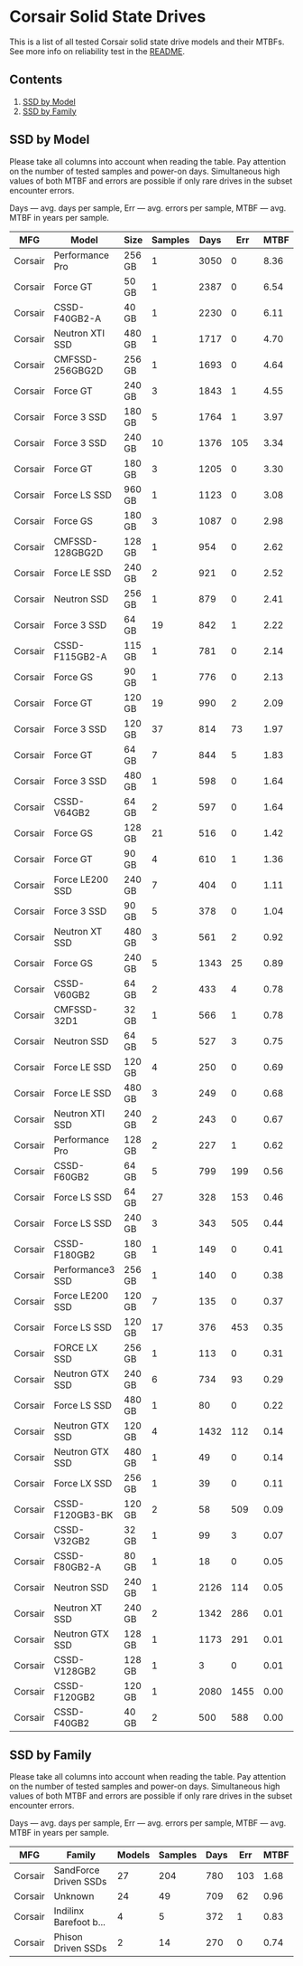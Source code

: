 Corsair Solid State Drives
==========================

This is a list of all tested Corsair solid state drive models and their MTBFs. See
more info on reliability test in the [README](https://github.com/linuxhw/SMART).

Contents
--------

1. [ SSD by Model  ](#ssd-by-model)
2. [ SSD by Family ](#ssd-by-family)

SSD by Model
------------

Please take all columns into account when reading the table. Pay attention on the
number of tested samples and power-on days. Simultaneous high values of both MTBF
and errors are possible if only rare drives in the subset encounter errors.

Days — avg. days per sample,
Err  — avg. errors per sample,
MTBF — avg. MTBF in years per sample.

| MFG       | Model              | Size   | Samples | Days  | Err   | MTBF |
|-----------|--------------------|--------|---------|-------|-------|------|
| Corsair   | Performance Pro    | 256 GB | 1       | 3050  | 0     | 8.36   |
| Corsair   | Force GT           | 50 GB  | 1       | 2387  | 0     | 6.54   |
| Corsair   | CSSD-F40GB2-A      | 40 GB  | 1       | 2230  | 0     | 6.11   |
| Corsair   | Neutron XTI SSD    | 480 GB | 1       | 1717  | 0     | 4.70   |
| Corsair   | CMFSSD-256GBG2D    | 256 GB | 1       | 1693  | 0     | 4.64   |
| Corsair   | Force GT           | 240 GB | 3       | 1843  | 1     | 4.55   |
| Corsair   | Force 3 SSD        | 180 GB | 5       | 1764  | 1     | 3.97   |
| Corsair   | Force 3 SSD        | 240 GB | 10      | 1376  | 105   | 3.34   |
| Corsair   | Force GT           | 180 GB | 3       | 1205  | 0     | 3.30   |
| Corsair   | Force LS SSD       | 960 GB | 1       | 1123  | 0     | 3.08   |
| Corsair   | Force GS           | 180 GB | 3       | 1087  | 0     | 2.98   |
| Corsair   | CMFSSD-128GBG2D    | 128 GB | 1       | 954   | 0     | 2.62   |
| Corsair   | Force LE SSD       | 240 GB | 2       | 921   | 0     | 2.52   |
| Corsair   | Neutron SSD        | 256 GB | 1       | 879   | 0     | 2.41   |
| Corsair   | Force 3 SSD        | 64 GB  | 19      | 842   | 1     | 2.22   |
| Corsair   | CSSD-F115GB2-A     | 115 GB | 1       | 781   | 0     | 2.14   |
| Corsair   | Force GS           | 90 GB  | 1       | 776   | 0     | 2.13   |
| Corsair   | Force GT           | 120 GB | 19      | 990   | 2     | 2.09   |
| Corsair   | Force 3 SSD        | 120 GB | 37      | 814   | 73    | 1.97   |
| Corsair   | Force GT           | 64 GB  | 7       | 844   | 5     | 1.83   |
| Corsair   | Force 3 SSD        | 480 GB | 1       | 598   | 0     | 1.64   |
| Corsair   | CSSD-V64GB2        | 64 GB  | 2       | 597   | 0     | 1.64   |
| Corsair   | Force GS           | 128 GB | 21      | 516   | 0     | 1.42   |
| Corsair   | Force GT           | 90 GB  | 4       | 610   | 1     | 1.36   |
| Corsair   | Force LE200 SSD    | 240 GB | 7       | 404   | 0     | 1.11   |
| Corsair   | Force 3 SSD        | 90 GB  | 5       | 378   | 0     | 1.04   |
| Corsair   | Neutron XT SSD     | 480 GB | 3       | 561   | 2     | 0.92   |
| Corsair   | Force GS           | 240 GB | 5       | 1343  | 25    | 0.89   |
| Corsair   | CSSD-V60GB2        | 64 GB  | 2       | 433   | 4     | 0.78   |
| Corsair   | CMFSSD-32D1        | 32 GB  | 1       | 566   | 1     | 0.78   |
| Corsair   | Neutron SSD        | 64 GB  | 5       | 527   | 3     | 0.75   |
| Corsair   | Force LE SSD       | 120 GB | 4       | 250   | 0     | 0.69   |
| Corsair   | Force LE SSD       | 480 GB | 3       | 249   | 0     | 0.68   |
| Corsair   | Neutron XTI SSD    | 240 GB | 2       | 243   | 0     | 0.67   |
| Corsair   | Performance Pro    | 128 GB | 2       | 227   | 1     | 0.62   |
| Corsair   | CSSD-F60GB2        | 64 GB  | 5       | 799   | 199   | 0.56   |
| Corsair   | Force LS SSD       | 64 GB  | 27      | 328   | 153   | 0.46   |
| Corsair   | Force LS SSD       | 240 GB | 3       | 343   | 505   | 0.44   |
| Corsair   | CSSD-F180GB2       | 180 GB | 1       | 149   | 0     | 0.41   |
| Corsair   | Performance3 SSD   | 256 GB | 1       | 140   | 0     | 0.38   |
| Corsair   | Force LE200 SSD    | 120 GB | 7       | 135   | 0     | 0.37   |
| Corsair   | Force LS SSD       | 120 GB | 17      | 376   | 453   | 0.35   |
| Corsair   | FORCE LX SSD       | 256 GB | 1       | 113   | 0     | 0.31   |
| Corsair   | Neutron GTX SSD    | 240 GB | 6       | 734   | 93    | 0.29   |
| Corsair   | Force LS SSD       | 480 GB | 1       | 80    | 0     | 0.22   |
| Corsair   | Neutron GTX SSD    | 120 GB | 4       | 1432  | 112   | 0.14   |
| Corsair   | Neutron GTX SSD    | 480 GB | 1       | 49    | 0     | 0.14   |
| Corsair   | Force LX SSD       | 256 GB | 1       | 39    | 0     | 0.11   |
| Corsair   | CSSD-F120GB3-BK    | 120 GB | 2       | 58    | 509   | 0.09   |
| Corsair   | CSSD-V32GB2        | 32 GB  | 1       | 99    | 3     | 0.07   |
| Corsair   | CSSD-F80GB2-A      | 80 GB  | 1       | 18    | 0     | 0.05   |
| Corsair   | Neutron SSD        | 240 GB | 1       | 2126  | 114   | 0.05   |
| Corsair   | Neutron XT SSD     | 240 GB | 2       | 1342  | 286   | 0.01   |
| Corsair   | Neutron GTX SSD    | 128 GB | 1       | 1173  | 291   | 0.01   |
| Corsair   | CSSD-V128GB2       | 128 GB | 1       | 3     | 0     | 0.01   |
| Corsair   | CSSD-F120GB2       | 120 GB | 1       | 2080  | 1455  | 0.00   |
| Corsair   | CSSD-F40GB2        | 40 GB  | 2       | 500   | 588   | 0.00   |

SSD by Family
-------------

Please take all columns into account when reading the table. Pay attention on the
number of tested samples and power-on days. Simultaneous high values of both MTBF
and errors are possible if only rare drives in the subset encounter errors.

Days — avg. days per sample,
Err  — avg. errors per sample,
MTBF — avg. MTBF in years per sample.

| MFG       | Family                 | Models | Samples | Days  | Err   | MTBF |
|-----------|------------------------|--------|---------|-------|-------|------|
| Corsair   | SandForce Driven SSDs  | 27     | 204     | 780   | 103   | 1.68   |
| Corsair   | Unknown                | 24     | 49      | 709   | 62    | 0.96   |
| Corsair   | Indilinx Barefoot b... | 4      | 5       | 372   | 1     | 0.83   |
| Corsair   | Phison Driven SSDs     | 2      | 14      | 270   | 0     | 0.74   |
